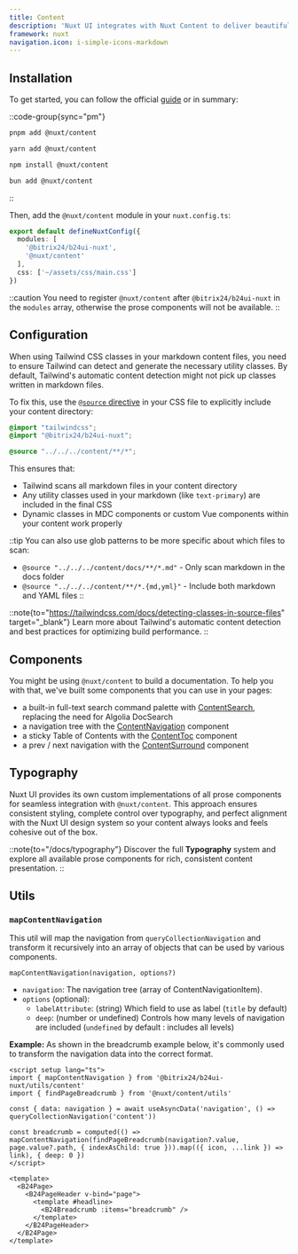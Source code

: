 ```yaml
---
title: Content
description: 'Nuxt UI integrates with Nuxt Content to deliver beautiful typography and consistent component styling.'
framework: nuxt
navigation.icon: i-simple-icons-markdown
---
```


## Installation

To get started, you can follow the official [guide](https://content.nuxt.com/docs/getting-started/installation) or in summary:

::code-group{sync="pm"}

```bash [pnpm]
pnpm add @nuxt/content
```

```bash [yarn]
yarn add @nuxt/content
```

```bash [npm]
npm install @nuxt/content
```

```bash [bun]
bun add @nuxt/content
```

::

Then, add the `@nuxt/content` module in your `nuxt.config.ts`:

```ts [nuxt.config.ts] {4}
export default defineNuxtConfig({
  modules: [
    '@bitrix24/b24ui-nuxt',
    '@nuxt/content'
  ],
  css: ['~/assets/css/main.css']
})
```

::caution
You need to register `@nuxt/content` after `@bitrix24/b24ui-nuxt` in the `modules` array, otherwise the prose components will not be available.
::

## Configuration

When using Tailwind CSS classes in your markdown content files, you need to ensure Tailwind can detect and generate the necessary utility classes. By default, Tailwind's automatic content detection might not pick up classes written in markdown files.

To fix this, use the [`@source` directive](https://tailwindcss.com/docs/functions-and-directives#source-directive) in your CSS file to explicitly include your content directory:

```css [app/assets/css/main.css]
@import "tailwindcss";
@import "@bitrix24/b24ui-nuxt";

@source "../../../content/**/*";
```

This ensures that:
- Tailwind scans all markdown files in your content directory
- Any utility classes used in your markdown (like `text-primary`) are included in the final CSS
- Dynamic classes in MDC components or custom Vue components within your content work properly

::tip
You can also use glob patterns to be more specific about which files to scan:
- `@source "../../../content/docs/**/*.md"` - Only scan markdown in the docs folder
- `@source "../../../content/**/*.{md,yml}"` - Include both markdown and YAML files
::

::note{to="https://tailwindcss.com/docs/detecting-classes-in-source-files" target="_blank"}
Learn more about Tailwind's automatic content detection and best practices for optimizing build performance.
::

## Components

You might be using `@nuxt/content` to build a documentation. To help you with that, we've built some components that you can use in your pages:

- a built-in full-text search command palette with [ContentSearch](/docs/components/content-search), replacing the need for Algolia DocSearch
- a navigation tree with the [ContentNavigation](/docs/components/content-navigation) component
- a sticky Table of Contents with the [ContentToc](/docs/components/content-toc) component
- a prev / next navigation with the [ContentSurround](/docs/components/content-surround) component

## Typography

Nuxt UI provides its own custom implementations of all prose components for seamless integration with `@nuxt/content`. This approach ensures consistent styling, complete control over typography, and perfect alignment with the Nuxt UI design system so your content always looks and feels cohesive out of the box.

::note{to="/docs/typography"}
Discover the full **Typography** system and explore all available prose components for rich, consistent content presentation.
::

## Utils

### `mapContentNavigation`

This util will map the navigation from `queryCollectionNavigation` and transform it recursively into an array of objects that can be used by various components.

`mapContentNavigation(navigation, options?)`
- `navigation`: The navigation tree (array of ContentNavigationItem).
- `options` (optional):
  - `labelAttribute`: (string) Which field to use as label (`title` by default)
  - `deep`: (number or undefined) Controls how many levels of navigation are included (`undefined` by default : includes all levels)

**Example:** As shown in the breadcrumb example below, it's commonly used to transform the navigation data into the correct format.

```vue [app.vue]
<script setup lang="ts">
import { mapContentNavigation } from '@bitrix24/b24ui-nuxt/utils/content'
import { findPageBreadcrumb } from '@nuxt/content/utils'

const { data: navigation } = await useAsyncData('navigation', () => queryCollectionNavigation('content'))

const breadcrumb = computed(() => mapContentNavigation(findPageBreadcrumb(navigation?.value, page.value?.path, { indexAsChild: true })).map(({ icon, ...link }) => link), { deep: 0 })
</script>

<template>
  <B24Page>
    <B24PageHeader v-bind="page">
      <template #headline>
        <B24Breadcrumb :items="breadcrumb" />
      </template>
    </B24PageHeader>
  </B24Page>
</template>
```
